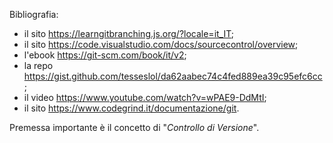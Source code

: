 Bibliografia:
- il sito https://learngitbranching.js.org/?locale=it_IT;
- il sito https://code.visualstudio.com/docs/sourcecontrol/overview;
- l'ebook https://git-scm.com/book/it/v2;
- la repo https://gist.github.com/tesseslol/da62aabec74c4fed889ea39c95efc6cc;
- il video https://www.youtube.com/watch?v=wPAE9-DdMtI;
- il sito https://www.codegrind.it/documentazione/git.

Premessa importante è il concetto di "*Controllo di Versione*".